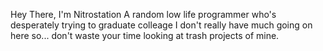 Hey There, I'm Nitrostation
A random low life programmer who's desperately trying to graduate colleage
I don't really have much going on here so... don't waste your time looking at trash projects of mine.
